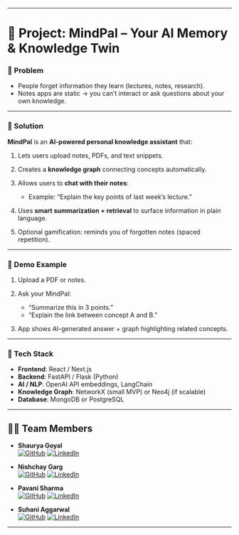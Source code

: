 

---

# 🧩 **Project: MindPal – Your AI Memory & Knowledge Twin**

### 🔹 Problem

* People forget information they learn (lectures, notes, research).
* Notes apps are static → you can’t interact or ask questions about your own knowledge.

---

### 🔹 Solution

**MindPal** is an **AI-powered personal knowledge assistant** that:

1. Lets users upload notes, PDFs, and text snippets.
2. Creates a **knowledge graph** connecting concepts automatically.
3. Allows users to **chat with their notes**:

   * Example: “Explain the key points of last week’s lecture.”
4. Uses **smart summarization + retrieval** to surface information in plain language.
5. Optional gamification: reminds you of forgotten notes (spaced repetition).

---



### 🔹 Demo Example

1. Upload a PDF or notes.
2. Ask your MindPal:

   * “Summarize this in 3 points.”
   * “Explain the link between concept A and B.”
3. App shows AI-generated answer + graph highlighting related concepts.

---

### 🔹 Tech Stack

* **Frontend**: React / Next.js
* **Backend**: FastAPI / Flask (Python)
* **AI / NLP**: OpenAI API embeddings, LangChain
* **Knowledge Graph**: NetworkX (small MVP) or Neo4j (if scalable)
* **Database**: MongoDB or PostgreSQL

---
## 👨‍💻 Team Members

- **Shaurya Goyal**  
  [![GitHub](https://img.shields.io/badge/GitHub-000?logo=github&logoColor=white)](https://github.com/shauryagh)
  [![LinkedIn](https://img.shields.io/badge/LinkedIn-0A66C2?logo=linkedin&logoColor=white)](https://www.linkedin.com/in/shaurya1207/)

- **Nishchay Garg**  
  [![GitHub](https://img.shields.io/badge/GitHub-000?logo=github&logoColor=white)](https://github.com/Nishchay71177)
  [![LinkedIn](https://img.shields.io/badge/LinkedIn-0A66C2?logo=linkedin&logoColor=white)](https://www.linkedin.com/in/nishchay-garg-a04994351/)

- **Pavani Sharma**  
  [![GitHub](https://img.shields.io/badge/GitHub-000?logo=github&logoColor=white)](https://github.com/pavanisharma18)
  [![LinkedIn](https://img.shields.io/badge/LinkedIn-0A66C2?logo=linkedin&logoColor=white)](https://www.linkedin.com/in/pavani-sharma-250444361)

- **Suhani Aggarwal**  
  [![GitHub](https://img.shields.io/badge/GitHub-000?logo=github&logoColor=white)](https://github.com/dpsvnsuha13039-wq)
  [![LinkedIn](https://img.shields.io/badge/LinkedIn-0A66C2?logo=linkedin&logoColor=white)](https://www.linkedin.com/in/suhani-aggarwal-478657323)

-------
